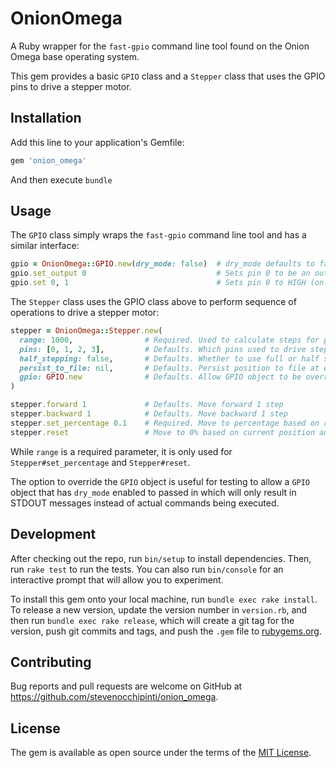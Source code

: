 OnionOmega
==========

A Ruby wrapper for the `fast-gpio` command line tool found on the Onion Omega
base operating system.

This gem provides a basic `GPIO` class and a `Stepper` class that uses the GPIO
pins to drive a stepper motor.


Installation
------------

Add this line to your application's Gemfile:

```ruby
gem 'onion_omega'
```

And then execute `bundle`


Usage
-----

The `GPIO` class simply wraps the `fast-gpio` command line tool and has a
similar interface:

```ruby
gpio = OnionOmega::GPIO.new(dry_mode: false)  # dry_mode defaults to false
gpio.set_output 0                             # Sets pin 0 to be an output pin
gpio.set 0, 1                                 # Sets pin 0 to HIGH (on with 3v)
```

The `Stepper` class uses the GPIO class above to perform sequence of operations
to drive a stepper motor:

```ruby
stepper = OnionOmega::Stepper.new(
  range: 1000,                # Required. Used to calculate steps for percentage
  pins: [0, 1, 2, 3],         # Defaults. Which pins used to drive stepper motor
  half_stepping: false,       # Defaults. Whether to use full or half stepping
  persist_to_file: nil,       # Defaults. Persist position to file at every step
  gpio: GPIO.new              # Defaults. Allow GPIO object to be overridden
)

stepper.forward 1             # Defaults. Move forward 1 step
stepper.backward 1            # Defaults. Move backward 1 step
stepper.set_percentage 0.1    # Required. Move to percentage based on range
stepper.reset                 # Move to 0% based on current position and range
```

While `range` is a required parameter, it is only used for
`Stepper#set_percentage` and `Stepper#reset`.

The option to override the `GPIO` object is useful for testing to allow a `GPIO`
object that has `dry_mode` enabled to passed in which will only result in STDOUT
messages instead of actual commands being executed.


Development
-----------

After checking out the repo, run `bin/setup` to install dependencies. Then, run
`rake test` to run the tests. You can also run `bin/console` for an interactive
prompt that will allow you to experiment.

To install this gem onto your local machine, run `bundle exec rake install`. To
release a new version, update the version number in `version.rb`, and then run
`bundle exec rake release`, which will create a git tag for the version, push
git commits and tags, and push the `.gem` file to
[rubygems.org](https://rubygems.org).


Contributing
------------

Bug reports and pull requests are welcome on GitHub at
https://github.com/stevenocchipinti/onion_omega.


License
-------

The gem is available as open source under the terms of the [MIT
License](http://opensource.org/licenses/MIT).

